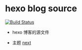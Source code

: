 # hexo blog source  

[![Build Status](https://travis-ci.com/xiusl/hexo-blog-source.svg?branch=master)](https://travis-ci.com/xiusl/hexo-blog-source)

- hexo 博客的源文件

- 主题 [next](https://dev.tencent.com/mizou/hexo-next-xiuxiu.git)
